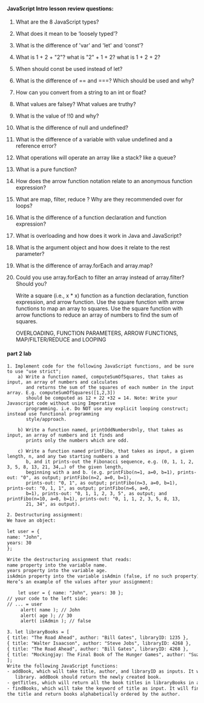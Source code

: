#### JavaScript Intro lesson review questions:

1.	What are the 8 JavaScript types?
2.	What does it mean to be ‘loosely typed’?
3.	What is the difference of 'var' and 'let' and ‘const’?
4.	What is 1 + 2 + "2"?  what is "2" + 1 + 2?    what is  1 + 2 + 2?
5.	When should const be used instead of let?
6.	What is the difference of == and ===?  Which should be used and why?
7.	How can you convert from a string to an int or float?
8.	What values are falsey?  What values are truthy?
9.	What is the value of !!0 and why?
10.	What is the difference of null and undefined?
11.	What is the difference of a variable with value undefined and a reference error?
12.	What operations will operate an array like a stack?  like a queue?
13.	What is a pure function?
14.	How does the arrow function notation relate to an anonymous function expression?
15.	What are map, filter, reduce ?  Why are they recommended over for loops?
16.	What is the difference of a function declaration and function expression?
17.	What is overloading and how does it work in Java and JavaScript?
18.	What is the argument object and how does it relate to the rest parameter?
19. What is the difference of array.forEach and array.map?
20. Could you use array.forEach to filter an array instead of array.filter?  Should you?



	Write a square (i.e., x * x) function as a function declaration, function expression, and arrow function.
	Use the square function with arrow functions to map an array to squares. 
	Use the square function with arrow functions to reduce an array of numbers to find the sum of squares.


	OVERLOADING, FUNCTION PARAMETERS, ARROW FUNCTIONS, MAP/FILTER/REDUCE and LOOPING

#### part 2 lab
```
1. Implement code for the following JavaScript functions, and be sure to use "use strict";
    a) Write a function named, computeSumOfSquares, that takes as input, an array of numbers and calculates
       and returns the sum of the squares of each number in the input array. E.g. computeSumOfSquares([1,2,3])
       should be computed as 12 + 22 +32 = 14. Note: Write your Javascript code without using Imperative
       programming. i.e. Do NOT use any explicit looping construct; instead use functional programming
       style/approach.
       
    b) Write a function named, printOddNumbersOnly, that takes as input, an array of numbers and it finds and
       prints only the numbers which are odd.
       
    c) Write a function named printFibo, that takes as input, a given length, n, and any two starting numbers a and
       b, and it prints-out the Fibonacci sequence, e.g. (0, 1, 1, 2, 3, 5, 8, 13, 21, 34,…) of the given length,
       beginning with a and b. (e.g. printFibo(n=1, a=0, b=1), prints-out: "0", as output; printFibo(n=2, a=0, b=1),
       prints-out: "0, 1", as output; printFibo(n=3, a=0, b=1), prints-out: "0, 1, 1", as output; printFibo(n=6, a=0,
       b=1), prints-out: "0, 1, 1, 2, 3, 5", as output; and printFibo(n=10, a=0, b=1), prints-out: "0, 1, 1, 2, 3, 5, 8, 13,
       21, 34", as output).
```

```html
2. Destructuring assignment:
We have an object:

let user = {
name: "John",
years: 30
};

Write the destructuring assignment that reads:
name property into the variable name.
years property into the variable age.
isAdmin property into the variable isAdmin (false, if no such property)
Here’s an example of the values after your assignment:

    let user = { name: "John", years: 30 };
// your code to the left side:
// ... = user
     alert( name ); // John
     alert( age ); // 30
     alert( isAdmin ); // false
```

```html
3. let libraryBooks = [
{ title: "The Road Ahead", author: "Bill Gates", libraryID: 1235 },
{ title: "Walter Isaacson", author: "Steve Jobs", libraryID: 4268 },
{ title: "The Road Ahead", author: "Bill Gates", libraryID: 4268 },
{ title: "Mockingjay: The Final Book of The Hunger Games", author: "Suzanne Collins", libraryID: 3257 }
];
Write the following JavaScript functions:
- addBook, which will take title, author, and libraryID as inputs. It will create a new book object and add it to the
   library. addBook should return the newly created book.
- getTitles, which will return all the book titles in libraryBooks in an alphabetically ordered array.
- findBooks, which will take the keyword of title as input. It will find books which contain the given keyword in
the title and return books alphabetically ordered by the author.
```